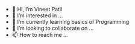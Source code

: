 - 👋 Hi, I’m Vineet Patil
- 👀 I’m interested in ...
- 🌱 I’m currently learning basics of Programming 
- 💞️ I’m looking to collaborate on ...
- 📫 How to reach me ...

<!---
vineetpatil28/vineetpatil28 is a ✨ special ✨ repository because its `README.md` (this file) appears on your GitHub profile.
You can click the Preview link to take a look at your changes.
--->
